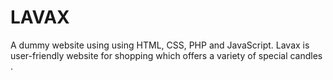 # LAVAX
A dummy website using  using HTML, CSS, PHP and JavaScript.  Lavax is user-friendly website for shopping which offers a variety of special candles .
